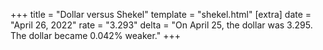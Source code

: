 +++
title = "Dollar versus Shekel"
template = "shekel.html"
[extra]
date = "April 26, 2022"
rate = "3.293"
delta = "On April 25, the dollar was 3.295. The dollar became 0.042% weaker."
+++
